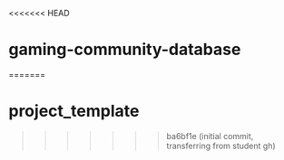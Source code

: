 <<<<<<< HEAD
# gaming-community-database
=======

# project_template

>>>>>>> ba6bf1e (initial commit, transferring from student gh)
